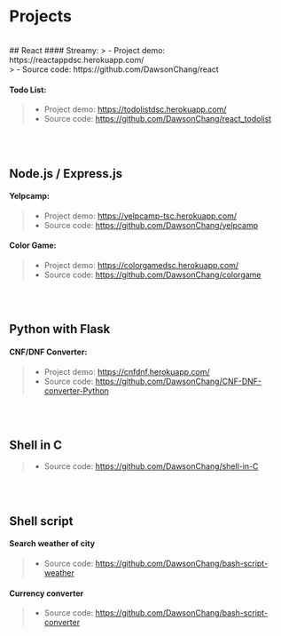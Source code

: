 # **Projects**

<br />
## React
#### Streamy:
> - Project demo: https://reactappdsc.herokuapp.com/ <br />
> - Source code: https://github.com/DawsonChang/react

#### Todo List:
> - Project demo: https://todolistdsc.herokuapp.com/ <br />
> - Source code: https://github.com/DawsonChang/react_todolist

<br />
<br />

## Node.js / Express.js
#### Yelpcamp:
> - Project demo: https://yelpcamp-tsc.herokuapp.com/ <br />
> - Source code: https://github.com/DawsonChang/yelpcamp

#### Color Game:
> - Project demo: https://colorgamedsc.herokuapp.com/ <br />
> - Source code: https://github.com/DawsonChang/colorgame

<br />
<br />

## Python with Flask
#### CNF/DNF Converter:
> - Project demo: https://cnfdnf.herokuapp.com/ <br />
> - Source code: https://github.com/DawsonChang/CNF-DNF-converter-Python

<br />
<br />

## Shell in C
> - Source code: https://github.com/DawsonChang/shell-in-C

<br />
<br />

## Shell script
#### Search weather of city
> - Source code: https://github.com/DawsonChang/bash-script-weather

#### Currency converter
> - Source code: https://github.com/DawsonChang/bash-script-converter
